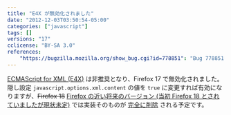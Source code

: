 ```yaml
---
title: "E4X が無効化されました"
date: "2012-12-03T03:50:54-05:00"
categories: ["javascript"]
tags: []
versions: "17"
cclicense: "BY-SA 3.0"
references:
    "https://bugzilla.mozilla.org/show_bug.cgi?id=778851": "Bug 778851 – Turn javascript.options.xml.content off by default"
---
```

[ECMAScript for XML (E4X)](https://developer.mozilla.org/ja/docs/E4X) は非推奨となり、Firefox 17 で無効化されました。隠し設定 `javascript.options.xml.content` の値を `true` に変更すれば有効になりますが、<del>Firefox 18</del> <ins>Firefox の近い将来のバージョン (当初 Firefox 18 とされていましたが現状未定)</ins> では実装そのものが [完全に削除](https://bugzilla.mozilla.org/show_bug.cgi?id=788293) される予定です。
